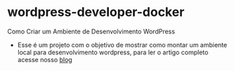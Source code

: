 # wordpress-developer-docker
Como Criar um Ambiente de Desenvolvimento WordPress
- Esse é um projeto com o objetivo de mostrar como montar um ambiente local para desenvolvimento wordpress, para ler o artigo completo
acesse nosso [blog](https://codeinloop.com.br/como-criar-um-ambiente-de-desenvolvimento-wordpress/)